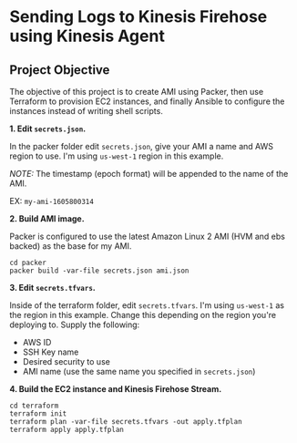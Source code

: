 # Sending Logs to Kinesis Firehose using Kinesis Agent

## Project Objective
The objective of this project is to create AMI using Packer, then use Terraform to provision EC2 instances, and finally Ansible to configure the instances instead of writing shell scripts.

**1. Edit `secrets.json`.** 

In the packer folder edit `secrets.json`, give your AMI a name and AWS region to use. I'm using `us-west-1` region in this example.

_NOTE:_ The timestamp (epoch format) will be appended to the name of the AMI.

EX: `my-ami-1605800314` 

**2. Build AMI image.**

Packer is configured to use the latest Amazon Linux 2 AMI (HVM and ebs backed) as the base for my AMI.
```
cd packer
packer build -var-file secrets.json ami.json
```

**3. Edit `secrets.tfvars`.** 

Inside of the terraform folder, edit `secrets.tfvars`. I'm using `us-west-1` as the region in this example. Change this depending on the region you're deploying to.
Supply the following:
- AWS ID
- SSH Key name
- Desired security to use
- AMI name (use the same name you specified in `secrets.json`)

**4. Build the EC2 instance and Kinesis Firehose Stream.**
```
cd terraform
terraform init
terraform plan -var-file secrets.tfvars -out apply.tfplan
terraform apply apply.tfplan

